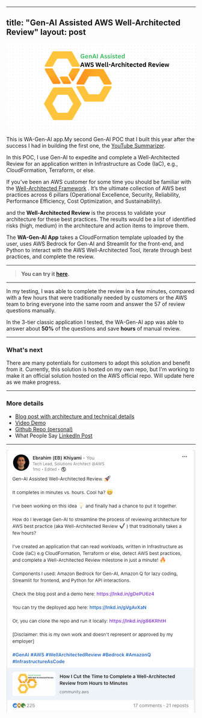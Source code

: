
---
title: "Gen-AI Assisted AWS Well-Architected Review"
layout: post
---

![wa-gen-ai](/assets/wa-genai.png) 

This is WA-Gen-AI app.My second Gen-AI POC that I built this year after the success I had in building the first one, the [YouTube Summarizer](https://ekhiyami.github.io/video-chat/).

In this POC, I use Gen-AI to expedite and complete a Well-Architected Review for an application written in Infrastructure as Code (IaC), e.g., CloudFormation, Terraform, or else. 


If you’ve been an AWS customer for some time you should be familiar with the [Well-Architected Framework](https://docs.aws.amazon.com/wellarchitected/latest/framework/welcome.html) . It’s the ultimate collection of AWS best practices across 6 pillars (Operational Excellence, Security, Reliability, Performance Efficiency, Cost Optimization, and Sustainability).

and the **Well-Architected Review**  is the process to validate your architecture for these best practices. The results would be a list of identified risks (high, medium) in the architecture and action items to improve them.

The **WA-Gen-AI App** takes a CloudFormation template uploaded by the user, uses AWS Bedrock for Gen-AI and Streamlit for the front-end, and Python to interact with the AWS Well-Architected Tool, iterate through best practices, and complete the review.

----

> **You can try it [here](https://wa-genai.streamlit.app/).**

----

In my testing, I was able to complete the review in a few minutes, compared with a few hours that were traditionally needed by customers or the AWS team to bring everyone into the same room and answer the 57 of review questions manually. 

In the 3-tier classic application I tested, the WA-Gen-AI app was able to answer about **50%** of the questions and save **hours** of manual review. 

---

### What's next

There are many potentials for customers to adopt this solution and benefit from it. Currently, this solution is hosted on my own repo, but I'm working to make it an official solution hosted on the AWS official repo. Will update here as we make progress.

---

### More details



- [Blog post with architecture and technical details](https://community.aws/content/2hYteYyGPff8nuzG3ye8HZQOtCf/how-i-cut-the-time-to-complete-a-well-architected-review-from-hours-to-minutes?lang=en)
- [Video Demo](https://youtu.be/agTKnB1PS2M) 
- [Github Repo (personal)](https://github.com/ekhiyami/well-architected-genai)
- What People Say [LinkedIn Post](https://www.linkedin.com/posts/eb-khiyami_how-i-cut-the-time-to-complete-a-well-architected-activity-7242641906160050176-Dz1L?utm_source=share&utm_medium=member_desktop)

----


![wa-gen-ai-post](/assets/wa-genai-post.png)  
  
